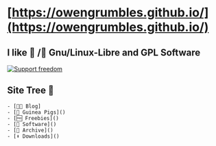 # [https://owengrumbles.github.io/](https://owengrumbles.github.io/)
## I like 🐂 /🐧 Gnu/Linux-Libre and GPL Software

<a href="http://www.fsf.org/associate/support_freedom/join_fsf?referrer=2442"><img src="//static.fsf.org/fsforg/img/normal-image.png" alt="Support freedom" title="Help protect your freedom, join the Free Software Foundation" /></a>

## Site Tree 🌳
	- [👨‍💻 Blog]
	- [🐹 Guinea Pigs]()
	- [🆓 Freebies]()
	- [💽 Software]()
	- [📂 Archive]() 
	- [⬇️ Downloads]()


